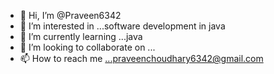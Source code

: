 - 👋 Hi, I’m @Praveen6342
- 👀 I’m interested in ...software development in java
- 🌱 I’m currently learning ...java
- 💞️ I’m looking to collaborate on ...
- 📫 How to reach me ...praveenchoudhary6342@gmail.com

<!---
Praveen6342/Praveen6342 is a ✨ special ✨ repository because its `README.md` (this file) appears on your GitHub profile.
You can click the Preview link to take a look at your changes.
--->
